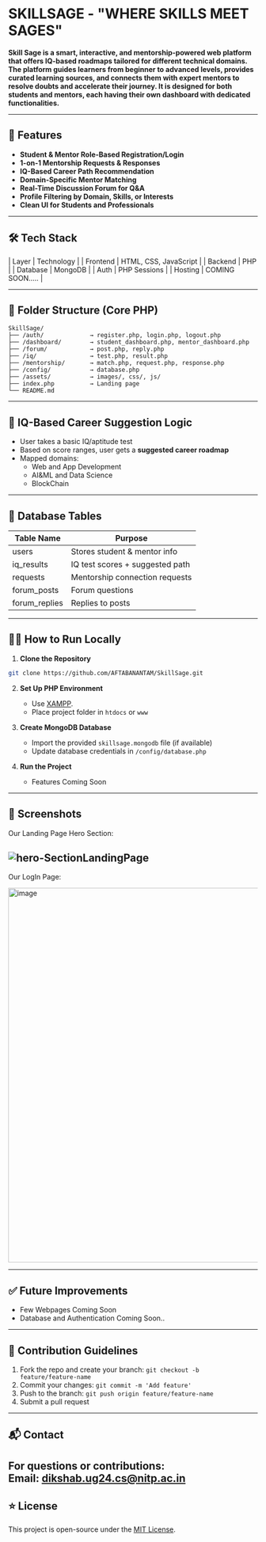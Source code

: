 # SKILLSAGE - "WHERE SKILLS MEET SAGES"

**Skill Sage is a smart, interactive, and mentorship-powered web platform that offers IQ-based roadmaps tailored for different technical domains. The platform guides learners from beginner to advanced levels, provides curated learning sources, and connects them with expert mentors to resolve doubts and accelerate their journey. It is designed for both students and mentors, each having their own dashboard with dedicated functionalities.**

---

## 🚀 Features

- **Student & Mentor Role-Based Registration/Login**
- **1-on-1 Mentorship Requests & Responses**
- **IQ-Based Career Path Recommendation**
- **Domain-Specific Mentor Matching**
- **Real-Time Discussion Forum for Q&A**
- **Profile Filtering by Domain, Skills, or Interests**
- **Clean UI for Students and Professionals**

---

## 🛠️ Tech Stack

| Layer       | Technology                    |
| Frontend    | HTML, CSS, JavaScript         |
| Backend     | PHP                           |
| Database    | MongoDB                       |
| Auth        | PHP Sessions                  |
| Hosting     | COMING SOON.....              |

---

## 📁 Folder Structure (Core PHP)

```
SkillSage/
├── /auth/             → register.php, login.php, logout.php
├── /dashboard/        → student_dashboard.php, mentor_dashboard.php
├── /forum/            → post.php, reply.php
├── /iq/               → test.php, result.php
├── /mentorship/       → match.php, request.php, response.php
├── /config/           → database.php
├── /assets/           → images/, css/, js/
├── index.php          → Landing page
└── README.md
```

---

## 🧠 IQ-Based Career Suggestion Logic

- User takes a basic IQ/aptitude test
- Based on score ranges, user gets a **suggested career roadmap**
- Mapped domains:
  - Web and App Development 
  - AI&ML and Data Science
  - BlockChain

---

## 🧪 Database Tables

| Table Name       | Purpose                         |
|------------------|---------------------------------|
| users            | Stores student & mentor info    |
| iq_results       | IQ test scores + suggested path |
| requests         | Mentorship connection requests  |
| forum_posts      | Forum questions                 |
| forum_replies    | Replies to posts                |

---

## 🧑‍💻 How to Run Locally

1. **Clone the Repository**

```bash
git clone https://github.com/AFTABANANTAM/SkillSage.git
```

2. **Set Up PHP Environment**
   - Use [XAMPP](https://www.apachefriends.org/index.html).
   - Place project folder in `htdocs` or `www`

3. **Create MongoDB Database**
   - Import the provided `skillsage.mongodb` file (if available)
   - Update database credentials in `/config/database.php`

4. **Run the Project**
   - Features Coming Soon

---

## 📸 Screenshots

Our Landing Page Hero Section:

![hero-SectionLandingPage](https://github.com/user-attachments/assets/791ad444-8a3a-4f68-bbef-86d24461cd8b)
- 
Our LogIn Page:

<img width="757" alt="image" src="https://github.com/user-attachments/assets/ade6c0ae-f24c-4ee1-a27a-4270944b2547" />

---

## ✅ Future Improvements

- Few Webpages Coming Soon
- Database and Authentication Coming Soon..

---

## 🤝 Contribution Guidelines

1. Fork the repo and create your branch: `git checkout -b feature/feature-name`
2. Commit your changes: `git commit -m 'Add feature'`
3. Push to the branch: `git push origin feature/feature-name`
4. Submit a pull request

---

## 📬 Contact

For questions or contributions:  
Email:  dikshab.ug24.cs@nitp.ac.in
---

## ⭐ License

This project is open-source under the [MIT License](LICENSE).


